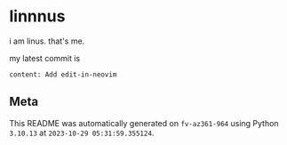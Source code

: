 # linnnus

i am linus. that's me.

my latest commit is

```
content: Add edit-in-neovim
```

## Meta

This README was automatically generated on `fv-az361-964` using Python
`3.10.13` at `2023-10-29 05:31:59.355124`.
